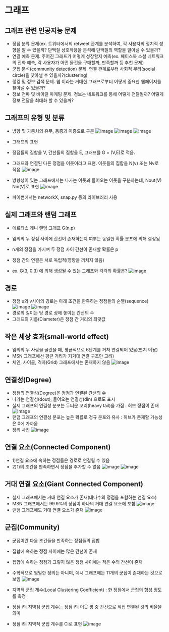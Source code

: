 # 그래프
## 그래프 관련 인공지능 문제
 - 정점 분류 문제(ex. 트위터에서의 retweet 관계를 분석하여, 각 사용자의 정치적 성향을 알 수 있을까? 단백질 상호작용을 분석해 단백질의 역할을 알아낼 수 있을까? 
 - 연결 예측 문제. 주어진 그래프가 어떻게 성장할지 예측(ex. 페이스북 소셜 네트워크의 진화 예측, 각 사용자가 어떤 물건을 구매할까, 만족할까 등 추천 문제) 
 - 군집 분석(community detection) 문제. 연결 관계로부터 사회적 무리(social circle)을 찾아낼 수 있을까?(clustering) 
 - 랭킹 및 정보 검색 문제. 웹 이라는 거대한 그래프로부터 어떻게 중요한 웹페이지를 찾아낼 수 있을까?
 - 정보 전파 및 바이럴 마케팅 문제. 정보는 네트워크를 통해 어떻게 전달될까? 어떻게 정보 전달을 최대화 할 수 있을까? 


## 그래프의 유형 및 분류
- 방향 및 가중치의 유무, 동종과 이종으로 구분 
![image](https://user-images.githubusercontent.com/43736669/108658246-c4b2aa00-750d-11eb-95ed-440870235ceb.png) 
![image](https://user-images.githubusercontent.com/43736669/108658910-f0ce2b00-750d-11eb-8724-929db2c8d619.png)
![image](https://user-images.githubusercontent.com/43736669/108659562-1bb87f00-750e-11eb-80fa-072fce299f2e.png)

- 그래프의 표현
 - 정점들의 집합을 V, 간선들의 집합을 E, 그래프를 G = (V,E)로 적음. 
 - 그래프와 연결된 다른 정점을 이웃이라고 표현. 이웃들의 집합을 N(v) 또는 Nv로 적음 
 ![image](https://user-images.githubusercontent.com/43736669/108661064-7d78e900-750e-11eb-8acf-05176b6dd0d5.png)
 - 방향성이 있는 그래프에서는 나가는 이웃과 들어오는 이웃을 구분하는데, Nout(V) Nin(V)로 표현
 ![image](https://user-images.githubusercontent.com/43736669/108661217-a13c2f00-750e-11eb-914c-1f5d01680a8d.png)
 - 파이썬에서는 networkX, snap.py 등의 라이브러리 사용


## 실제 그래프와 랜덤 그래프
 - 에르되스 레니 랜덤 그래프 G(n,p)
  - 임의의 두 정점 사이에 간선이 존재하는지 여부는 동일한 확률 분포에 의해 결정됨
  - n개의 정점을 가지며 두 정점 사이 간선이 존재할 확률은 p
  - 정점 간의 연결은 서로 독립적(영향을 끼치지 않음)
  
  - ex. G(3, 0.3) 에 의해 생성될 수 있는 그래프와 각각의 확률은?
  ![image](https://user-images.githubusercontent.com/43736669/108663515-13634280-7514-11eb-9a2f-8d929649eb9c.png)

## 경로
 - 정점 u와 v사이의 경로는 아래 조건을 만족하는 정점들의 순열(sequence)
 ![image](https://user-images.githubusercontent.com/43736669/108663594-47d6fe80-7514-11eb-9267-a4b486654313.png)
 ![image](https://user-images.githubusercontent.com/43736669/108663617-54f3ed80-7514-11eb-86f4-058202135e38.png)
 - 경로의 길이는 당 경로 상에 놓이는 간선의 수
 - 그래프의 지름(Diameter)은 정점 간 거리의 최댓값

## 작은 세상 효과(small-world effect) 
 - 임의의 두 사람을 골랐을 때, 평균적으로 6단계를 거쳐 연결되어 있음(편지 이용) 
 - MSN 그래프에선 평균 거리가 7(거대 연결 구조만 고려)
 - 체인, 사이클, 격자(Grid) 그래프에서는 존재하지 않음
 ![image](https://user-images.githubusercontent.com/43736669/108663893-ecf1d700-7514-11eb-8fbe-ff621987f8f4.png)

## 연결성(Degree)
 - 정점의 연결성(Degree)은 정점과 연결된 간선의 수
 - 나가는 연결성(dout), 들어오는 연결성(din) 으로도 표시
 - 실제 그래프의 연결성 분포는 두터운 꼬리(heavy tail)을 가짐 : 허브 정점이 존재
 ![image](https://user-images.githubusercontent.com/43736669/108663996-2cb8be80-7515-11eb-9cf9-f9e41a4bda71.png)
 - 랜덤 그래프의 연결성 분포는 높은 확률로 정규 분포와 유사 : 허브가 존재할 가능성은 0에 가까움
 - 정리 사진
 ![image](https://user-images.githubusercontent.com/43736669/108664055-4eb24100-7515-11eb-98b3-8afc81cdabfa.png)
 
## 연결 요소(Connected Component)
 - 1)연결 요소에 속하는 정점들은 경로로 연결될 수 있음
 - 2)1)의 조건을 만족하면서 정점을 추가할 수 없음 
 ![image](https://user-images.githubusercontent.com/43736669/108664123-71445a00-7515-11eb-85de-b65bfc9d084d.png)
 ![image](https://user-images.githubusercontent.com/43736669/108664158-80c3a300-7515-11eb-899a-82fe703ab95e.png)

## 거대 연결 요소(Giant Connected Component)
 - 실제 그래프에서는 거대 연결 요소가 존재(대다수의 정점을 포함하는 연결 요소)
 - MSN 그래프에서는 99.9%의 정점이 하나의 거대 연결 요소에 포함
 ![image](https://user-images.githubusercontent.com/43736669/108664351-eb74de80-7515-11eb-9edc-ef6538f454cd.png)
 - 랜덤 그래프에도 거대 연결 요소가 존재
 ![image](https://user-images.githubusercontent.com/43736669/108664399-06dfe980-7516-11eb-9446-19238c0dbc4d.png)

## 군집(Community)
 - 군집이란 다음 조건들을 만족하는 정점들의 집합
  - 집합에 속하는 정점 사이에는 많은 간선이 존재
  - 집합에 속하는 정점과 그렇지 않은 정점 사이에는 적은 수의 간선이 존재
 
 - 수학적으로 엄밀한 정의는 아니며, 예시 그래프에는 11개의 군집이 존재하는 것으로 보임
 ![image](https://user-images.githubusercontent.com/43736669/108664502-3e4e9600-7516-11eb-9282-fdde6c247c94.png)
 
 - 지역적 군집 계수(Local Clustering Coefficient) : 한 정점에서 군집의 형성 정도를 측정
  - 정점 i의 지역점 군집 계수는 정점 i의 이웃 쌍 중 간선으로 직접 연결된 것의 비율을 의미
  - 정점 i의 지역적 군집 계수를 Ci로 표현
  ![image](https://user-images.githubusercontent.com/43736669/108664642-82419b00-7516-11eb-8071-5b65ea148d21.png)

  
 

